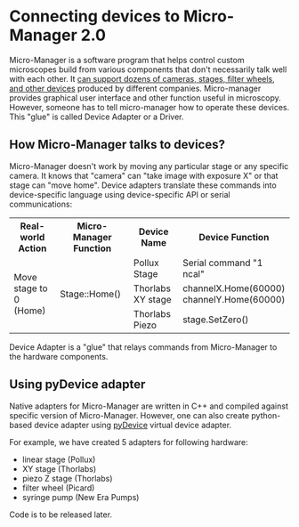 # Connecting devices to Micro-Manager 2.0

Micro-Manager is a software program that helps control custom microscopes build from various components that don't necessarily talk well with each other. It [can support dozens of cameras, stages, filter wheels, and other devices](https://micro-manager.org/Device_Support) produced by different companies. Micro-manager provides graphical user interface and other function useful in microscopy. However, someone has to tell micro-manager how to operate these devices. This "glue" is called Device Adapter or a Driver.

## How Micro-Manager talks to devices?

Micro-Manager doesn't work by moving any particular stage or any specific camera. It knows that "camera" can "take image with exposure X" or that stage can "move home". Device adapters translate these commands into device-specific language using device-specific API or serial communications:

<table style="width:100%">
  <tr>
    <th>Real-world Action</th>
    <th>Micro-Manager Function</th>
    <th>Device Name</th>
    <th>Device Function</th>
  </tr>
  <tr>
    <td rowspan=3>Move stage to 0 (Home)</td>
    <td rowspan=3> Stage::Home() </td>
    <td> Pollux Stage</td>
    <td> Serial command "1 ncal"</td>
  </tr>
  <tr>
    <td>Thorlabs XY stage</td>
    <td>channelX.Home(60000)<br>channelY.Home(60000)</td>
  </tr>
  <tr>
    <td>Thorlabs Piezo</td>
    <td>stage.SetZero()</td>
  </tr>
</table>

Device Adapter is a "glue" that relays commands from Micro-Manager to the hardware components.

## Using pyDevice adapter

Native adapters for Micro-Manager are written in C++ and compiled against specific version of Micro-Manager. However, one can also create python-based device adapter using [pyDevice](https://github.com/micro-manager/mmCoreAndDevices/tree/main/DeviceAdapters/PyDevice) virtual device adapter.

For example, we have created 5 adapters for following hardware:
- linear stage (Pollux)
- XY stage (Thorlabs)
- piezo Z stage (Thorlabs)
- filter wheel (Picard)
- syringe pump (New Era Pumps)

Code is to be released later.
